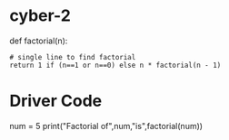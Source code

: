 # cyber-2
def factorial(n):
    
    # single line to find factorial
    return 1 if (n==1 or n==0) else n * factorial(n - 1) 

# Driver Code
num = 5
print("Factorial of",num,"is",factorial(num))
